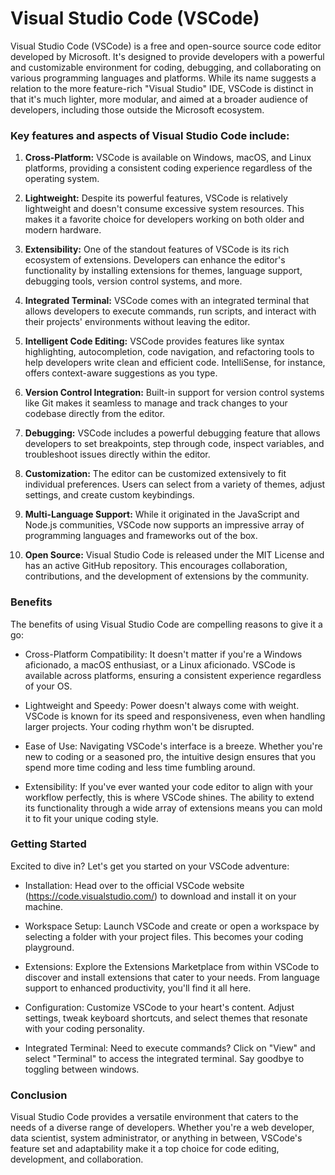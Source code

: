 # Visual Studio Code (VSCode)

Visual Studio Code (VSCode) is a free and open-source source code editor developed by Microsoft. It's designed to provide developers with a powerful and customizable environment for coding, debugging, and collaborating on various programming languages and platforms. While its name suggests a relation to the more feature-rich "Visual Studio" IDE, VSCode is distinct in that it's much lighter, more modular, and aimed at a broader audience of developers, including those outside the Microsoft ecosystem.

### Key features and aspects of Visual Studio Code include:

1. **Cross-Platform:** VSCode is available on Windows, macOS, and Linux platforms, providing a consistent coding experience regardless of the operating system.

2. **Lightweight:** Despite its powerful features, VSCode is relatively lightweight and doesn't consume excessive system resources. This makes it a favorite choice for developers working on both older and modern hardware.

3. **Extensibility:** One of the standout features of VSCode is its rich ecosystem of extensions. Developers can enhance the editor's functionality by installing extensions for themes, language support, debugging tools, version control systems, and more.

4. **Integrated Terminal:** VSCode comes with an integrated terminal that allows developers to execute commands, run scripts, and interact with their projects' environments without leaving the editor.

5. **Intelligent Code Editing:** VSCode provides features like syntax highlighting, autocompletion, code navigation, and refactoring tools to help developers write clean and efficient code. IntelliSense, for instance, offers context-aware suggestions as you type.

6. **Version Control Integration:** Built-in support for version control systems like Git makes it seamless to manage and track changes to your codebase directly from the editor.

7. **Debugging:** VSCode includes a powerful debugging feature that allows developers to set breakpoints, step through code, inspect variables, and troubleshoot issues directly within the editor.

8. **Customization:** The editor can be customized extensively to fit individual preferences. Users can select from a variety of themes, adjust settings, and create custom keybindings.

9. **Multi-Language Support:** While it originated in the JavaScript and Node.js communities, VSCode now supports an impressive array of programming languages and frameworks out of the box.

10. **Open Source:** Visual Studio Code is released under the MIT License and has an active GitHub repository. This encourages collaboration, contributions, and the development of extensions by the community.

### Benefits

The benefits of using Visual Studio Code are compelling reasons to give it a go:

- Cross-Platform Compatibility: It doesn't matter if you're a Windows aficionado, a macOS enthusiast, or a Linux aficionado. VSCode is available across platforms, ensuring a consistent experience regardless of your OS.

- Lightweight and Speedy: Power doesn't always come with weight. VSCode is known for its speed and responsiveness, even when handling larger projects. Your coding rhythm won't be disrupted.

- Ease of Use: Navigating VSCode's interface is a breeze. Whether you're new to coding or a seasoned pro, the intuitive design ensures that you spend more time coding and less time fumbling around.

- Extensibility: If you've ever wanted your code editor to align with your workflow perfectly, this is where VSCode shines. The ability to extend its functionality through a wide array of extensions means you can mold it to fit your unique coding style.

### Getting Started

Excited to dive in? Let's get you started on your VSCode adventure:

- Installation: Head over to the official VSCode website (https://code.visualstudio.com/) to download and install it on your machine.

- Workspace Setup: Launch VSCode and create or open a workspace by selecting a folder with your project files. This becomes your coding playground.

- Extensions: Explore the Extensions Marketplace from within VSCode to discover and install extensions that cater to your needs. From language support to enhanced productivity, you'll find it all here.

- Configuration: Customize VSCode to your heart's content. Adjust settings, tweak keyboard shortcuts, and select themes that resonate with your coding personality.

- Integrated Terminal: Need to execute commands? Click on "View" and select "Terminal" to access the integrated terminal. Say goodbye to toggling between windows.

###  Conclusion

Visual Studio Code provides a versatile environment that caters to the needs of a diverse range of developers. Whether you're a web developer, data scientist, system administrator, or anything in between, VSCode's feature set and adaptability make it a top choice for code editing, development, and collaboration.